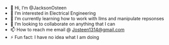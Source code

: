 - 👋 Hi, I’m @JacksonOsteen
- 👀 I’m interested in Electrical Engineering
- 🌱 I’m currently learning how to work with llms and manipulate repsonses
- 💞️ I’m looking to collaborate on anything that I can
- 📫 How to reach me email @ Josteen1314@gmail.com
- ⚡ Fun fact: I have no idea what I am doing

<!---
JacksonOsteen/JacksonOsteen is a ✨ special ✨ repository because its `README.md` (this file) appears on your GitHub profile.
You can click the Preview link to take a look at your changes.
--->
